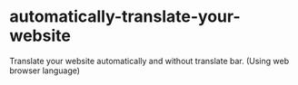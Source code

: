 # automatically-translate-your-website
Translate your website automatically and without translate bar. (Using web browser language)
